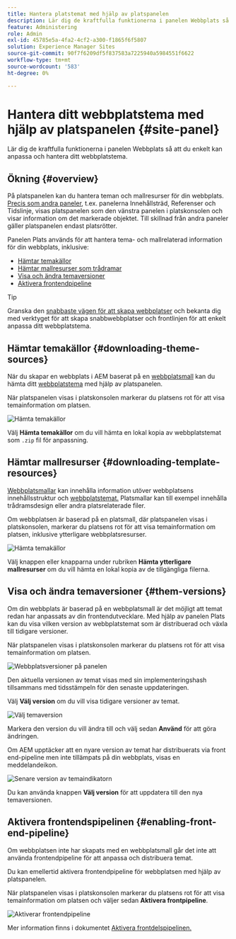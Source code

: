 ```yaml
---
title: Hantera platstemat med hjälp av platspanelen
description: Lär dig de kraftfulla funktionerna i panelen Webbplats så att du enkelt kan anpassa och hantera ditt webbplatstema.
feature: Administering
role: Admin
exl-id: 45785e5a-4fa2-4cf2-a300-f1865f6f5807
solution: Experience Manager Sites
source-git-commit: 90f7f6209df5f837583a7225940a5984551f6622
workflow-type: tm+mt
source-wordcount: '583'
ht-degree: 0%

---
```



# Hantera ditt webbplatstema med hjälp av platspanelen {#site-panel}

Lär dig de kraftfulla funktionerna i panelen Webbplats så att du enkelt kan anpassa och hantera ditt webbplatstema.

## Ökning {#overview}

På platspanelen kan du hantera teman och mallresurser för din webbplats. [Precis som andra paneler](/help/sites-cloud/authoring/sites-console/console-side-panel.md), t.ex. panelerna Innehållsträd, Referenser och Tidslinje, visas platspanelen som den vänstra panelen i platskonsolen och visar information om det markerade objektet. Till skillnad från andra paneler gäller platspanelen endast platsrötter.

Panelen Plats används för att hantera tema- och mallrelaterad information för din webbplats, inklusive:

* [Hämtar temakällor](#downloading-theme-sources)
* [Hämtar mallresurser som trådramar](#downloading-template-resources)
* [Visa och ändra temaversioner](#theme-vrsions)
* [Aktivera frontendpipeline](#enabling-the-front-end-pipeline)

>[!TIP]
>
>Granska den [snabbaste vägen för att skapa webbplatser](/help/journey-sites/quick-site/overview.md) och bekanta dig med verktyget för att skapa snabbwebbplatser och frontlinjen för att enkelt anpassa ditt webbplatstema.

## Hämtar temakällor {#downloading-theme-sources}

När du skapar en webbplats i AEM baserat på en [webbplatsmall](site-templates.md) kan du hämta ditt [webbplatstema](site-themes.md) med hjälp av platspanelen.

När platspanelen visas i platskonsolen markerar du platsens rot för att visa temainformation om platsen.

![Hämta temakällor](/help/sites-cloud/administering/assets/download-theme-wireframe.png)

Välj **Hämta temakällor** om du vill hämta en lokal kopia av webbplatstemat som `.zip` fil för anpassning.

## Hämtar mallresurser {#downloading-template-resources}

[Webbplatsmallar](site-templates.md) kan innehålla information utöver webbplatsens innehållsstruktur och [webbplatstemat.](site-themes.md) Platsmallar kan till exempel innehålla trådramsdesign eller andra platsrelaterade filer.

Om webbplatsen är baserad på en platsmall, där platspanelen visas i platskonsolen, markerar du platsens rot för att visa temainformation om platsen, inklusive ytterligare webbplatsresurser.

![Hämta temakällor](/help/sites-cloud/administering/assets/download-theme-wireframe.png)

Välj knappen eller knapparna under rubriken **Hämta ytterligare mallresurser** om du vill hämta en lokal kopia av de tillgängliga filerna.

## Visa och ändra temaversioner {#them-versions}

Om din webbplats är baserad på en webbplatsmall är det möjligt att temat redan har anpassats av din frontendutvecklare. Med hjälp av panelen Plats kan du visa vilken version av webbplatstemat som är distribuerad och växla till tidigare versioner.

När platspanelen visas i platskonsolen markerar du platsens rot för att visa temainformation om platsen.

![Webbplatsversioner på panelen](/help/sites-cloud/administering/assets/theme-versions.png)

Den aktuella versionen av temat visas med sin implementeringshash tillsammans med tidsstämpeln för den senaste uppdateringen.

Välj **Välj version** om du vill visa tidigare versioner av temat.

![Välj temaversion](/help/sites-cloud/administering/assets/select-theme-versions.png)

Markera den version du vill ändra till och välj sedan **Använd** för att göra ändringen.

Om AEM upptäcker att en nyare version av temat har distribuerats via front end-pipeline men inte tillämpats på din webbplats, visas en meddelandeikon.

![Senare version av temaindikatorn](/help/sites-cloud/administering/assets/new-theme-version.png)

Du kan använda knappen **Välj version** för att uppdatera till den nya temaversionen.

## Aktivera frontendspipelinen {#enabling-front-end-pipeline}

Om webbplatsen inte har skapats med en webbplatsmall går det inte att använda frontendpipeline för att anpassa och distribuera temat.

Du kan emellertid aktivera frontendpipeline för webbplatsen med hjälp av platspanelen.

När platspanelen visas i platskonsolen markerar du platsens rot för att visa temainformation om platsen och väljer sedan **Aktivera frontpipeline**.

![Aktiverar frontendpipeline](/help/sites-cloud/administering/assets/enable-fep.png)

Mer information finns i dokumentet [Aktivera frontdelspipelinen.](enable-front-end-pipeline.md)
